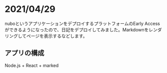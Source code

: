 # 2021/04/29

nuboというアプリケーションをデプロイするプラットフォームのEarly Accessができるようになったので、日記をデプロイしてみました。Markdownをレンダリングしてページを表示するなどします。

## アプリの構成

Node.js + React + marked
